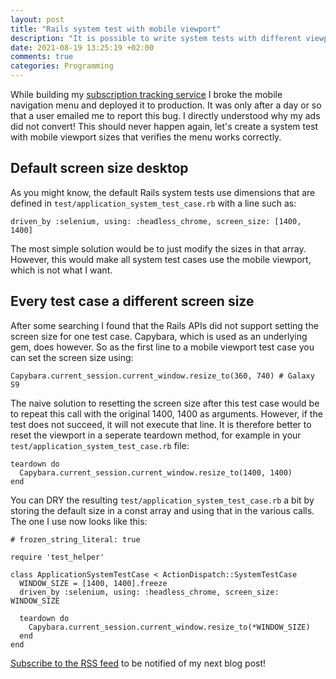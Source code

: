 ```yaml
---
layout: post
title: "Rails system test with mobile viewport"
description: "It is possible to write system tests with different viewport sizes, allowing you to test both mobile and desktop renders of the same page"
date: 2021-08-19 13:25:19 +02:00
comments: true
categories: Programming
---
```


While building my [subscription tracking service](https://everlint.com/) I broke the mobile navigation menu and deployed it to production. It was only after a day or so that a user emailed me to report this bug. I directly understood why my ads did not convert! This should never happen again, let's create a system test with mobile viewport sizes that verifies the menu works correctly.

## Default screen size desktop

As you might know, the default Rails system tests use dimensions that are defined in `test/application_system_test_case.rb` with a line such as:

`driven_by :selenium, using: :headless_chrome, screen_size: [1400, 1400]`

The most simple solution would be to just modify the sizes in that array. However, this would make all system test cases use the mobile viewport, which is not what I want.

## Every test case a different screen size

After some searching I found that the Rails APIs did not support setting the screen size for one test case. Capybara, which is used as an underlying gem, does however. So as the first line to a mobile viewport test case you can set the screen size using:

`Capybara.current_session.current_window.resize_to(360, 740) # Galaxy S9`

The naive solution to resetting the screen size after this test case would be to repeat this call with the original 1400, 1400 as arguments. However, if the test does not succeed, it will not execute that line. It is therefore better to reset the viewport in a seperate teardown method, for example in your `test/application_system_test_case.rb` file:

```
teardown do
  Capybara.current_session.current_window.resize_to(1400, 1400)
end
```

You can DRY the resulting `test/application_system_test_case.rb` a bit by storing the default size in a const array and using that in the various calls. The one I use now looks like this:

```
# frozen_string_literal: true

require 'test_helper'

class ApplicationSystemTestCase < ActionDispatch::SystemTestCase
  WINDOW_SIZE = [1400, 1400].freeze
  driven_by :selenium, using: :headless_chrome, screen_size: WINDOW_SIZE

  teardown do
    Capybara.current_session.current_window.resize_to(*WINDOW_SIZE)
  end
end

```

[Subscribe to the RSS feed](/feed/) to be notified of my next blog post!
